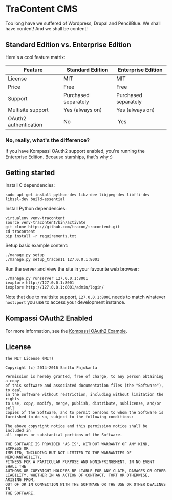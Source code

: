 # TraContent CMS

Too long have we suffered of Wordpress, Drupal and PencilBlue. We shall have content! And we shall be content!

## Standard Edition vs. Enterprise Edition

Here's a cool feature matrix:

| Feature | Standard Edition | Enterprise Edition |
|---------|------------------|--------------------|
| License | MIT | MIT |
| Price | Free | Free |
| Support | Purchased separately | Purchased separately |
| Multisite support | Yes (always on) | Yes (always on) |
| OAuth2 authentication | No | Yes |

### No, really, what's the difference?

If you have Kompassi OAuth2 support enabled, you're running the Enterprise Edition. Because starships, that's why :)

## Getting started

Install C dependencies:

    sudo apt-get install python-dev libz-dev libjpeg-dev libffi-dev libssl-dev build-essential

Install Python dependencies:

    virtualenv venv-tracontent
    source venv-tracontent/bin/activate
    git clone https://github.com/tracon/tracontent.git
    cd tracontent
    pip install -r requirements.txt

Setup basic example content:

    ./manage.py setup
    ./manage.py setup_tracon11 127.0.0.1:8001

Run the server and view the site in your favourite web browser:

    ./manage.py runserver 127.0.0.1:8001
    iexplore http://127.0.0.1:8001
    iexplore http://127.0.0.1:8001/admin/login/

Note that due to multisite support, `127.0.0.1:8001` needs to match whatever `host:port` you use to access your development instance.

## Kompassi OAuth2 Enabled

For more information, see the [Kompassi OAuth2 Example](/tracon/kompassi-oauth2-example).

## License

    The MIT License (MIT)

    Copyright (c) 2014–2016 Santtu Pajukanta

    Permission is hereby granted, free of charge, to any person obtaining a copy
    of this software and associated documentation files (the "Software"), to deal
    in the Software without restriction, including without limitation the rights
    to use, copy, modify, merge, publish, distribute, sublicense, and/or sell
    copies of the Software, and to permit persons to whom the Software is
    furnished to do so, subject to the following conditions:

    The above copyright notice and this permission notice shall be included in
    all copies or substantial portions of the Software.

    THE SOFTWARE IS PROVIDED "AS IS", WITHOUT WARRANTY OF ANY KIND, EXPRESS OR
    IMPLIED, INCLUDING BUT NOT LIMITED TO THE WARRANTIES OF MERCHANTABILITY,
    FITNESS FOR A PARTICULAR PURPOSE AND NONINFRINGEMENT. IN NO EVENT SHALL THE
    AUTHORS OR COPYRIGHT HOLDERS BE LIABLE FOR ANY CLAIM, DAMAGES OR OTHER
    LIABILITY, WHETHER IN AN ACTION OF CONTRACT, TORT OR OTHERWISE, ARISING FROM,
    OUT OF OR IN CONNECTION WITH THE SOFTWARE OR THE USE OR OTHER DEALINGS IN
    THE SOFTWARE.
